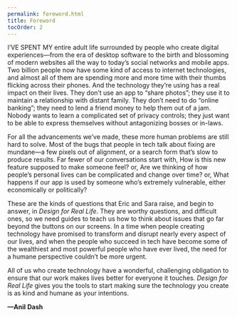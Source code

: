 ```yaml
---
permalink: foreword.html
title: Foreword
tocOrder: 2
---
```

I’VE SPENT MY entire adult life surrounded by people who create digital experiences—from the era of desktop software to the birth and blossoming of modern websites all the way to today’s social networks and mobile apps. Two billion people now have some kind of access to internet technologies, and almost all of them are spending more and more time with their thumbs flicking across their phones. And the technology they’re using has a real impact on their lives. They don’t use an app to “share photos”; they use it to maintain a relationship with distant family. They don’t need to do “online banking”; they need to lend a friend money to help them out of a jam. Nobody wants to learn a complicated set of privacy controls; they just want to be able to express themselves without antagonizing bosses or in-laws.

For all the advancements we’ve made, these more human problems are still hard to solve. Most of the bugs that people in tech talk about fixing are mundane—a few pixels out of alignment, or a search form that’s slow to produce results. Far fewer of our conversations start with, How is this new feature supposed to make someone feel? or, Are we thinking of how people’s personal lives can be complicated and change over time? or, What happens if our app is used by someone who’s extremely vulnerable, either economically or politically?

These are the kinds of questions that Eric and Sara raise, and begin to answer, in *Design for Real Life*. They are worthy questions, and difficult ones, so we need guides to teach us how to think about issues that go far beyond the buttons on our screens. In a time when people creating technology have promised to transform and disrupt nearly every aspect of our lives, and when the people who succeed in tech have become some of the wealthiest and most powerful people who have ever lived, the need for a humane perspective couldn’t be more urgent.

All of us who create technology have a wonderful, challenging obligation to ensure that our work makes lives better for everyone it touches. *Design for Real Life* gives you the tools to start making sure the technology you create is as kind and humane as your intentions.

**—Anil** **Dash**
